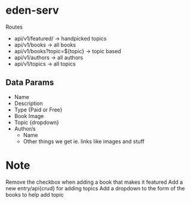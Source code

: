 # eden-serv

Routes

- api/v1/featured/ -> handpicked topics
- api/v1/books -> all books
- api/v1/books?topic=\${topic} -> topic based
- api/v1/authors -> all authors
- api/v1/topics -> all topics

## Data Params

- Name
- Description
- Type {Paid or Free}
- Book Image
- Topic {dropdown}
- Author/s
  - Name
  - Other things we get ie. links like images and stuff

# Note

Remove the checkbox when adding a book that makes it featured
Add a new entry/api{crud} for adding topics
Add a dropdown to the form of the books to help add topic
